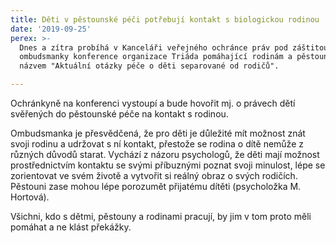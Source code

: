 ```yaml
---
title: Děti v pěstounské péči potřebují kontakt s biologickou rodinou
date: '2019-09-25'
perex: >-
  Dnes a zítra probíhá v Kanceláři veřejného ochránce práv pod záštitou
  ombudsmanky konference organizace Triáda pomáhající rodinám a pěstounům s
  názvem "Aktuální otázky péče o děti separované od rodičů".

---
```



<p>Ochránkyně na konferenci vystoupí a bude hovořit mj. o právech dětí svěřených do pěstounské péče na kontakt s rodinou.</p><p>Ombudsmanka je přesvědčená, že pro děti je důležité mít možnost znát svoji rodinu a udržovat s ní kontakt, přestože se rodina o dítě nemůže z různých důvodů starat. Vychází z názoru psychologů, že děti mají možnost prostřednictvím kontaktu se svými příbuznými poznat svoji minulost, lépe se zorientovat ve svém životě a vytvořit si reálný obraz o svých rodičích. Pěstouni zase mohou lépe porozumět přijatému dítěti (psycholožka M. Hortová).</p><p>Všichni, kdo s dětmi, pěstouny a rodinami pracují, by jim v tom proto měli pomáhat a ne klást překážky.</p>


